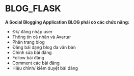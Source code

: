 # BLOG_FLASK
**A Social Blogging Application**
**BLOG phải có các chức năng:**
- Đk/ đăng nhập user
- Thông tin cả nhân và Avartar
- Phân trang blog
- Đăng bải dạng blog đa văn bản
- Chinh sửa bài đăng
- Follow bài đăng
- Comment các bài đăng
- Hiệu chỉnh/ kiểm duyệt bài đăng
